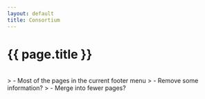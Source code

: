 ```yaml
---
layout: default
title: Consortium
---
```

# {{ page.title }}

<div class="flex">
  <div class="w-10 h-10 bg-sbdi-darkblue"></div>
  <div class="w-10 h-10 bg-sbdi-blue"></div>
  <div class="w-10 h-10 bg-sbdi-mediumblue"></div>
  <div class="w-10 h-10 bg-sbdi-lightblue"></div>
  <div class="w-10 h-10 bg-sbdi-iceblue"></div>
  <div class="w-10 h-10 bg-sbdi-bluegreen"></div>
  <div class="w-10 h-10 bg-sbdi-green"></div>
  <div class="w-10 h-10 bg-sbdi-mediumgreen"></div>
  <div class="w-10 h-10 bg-sbdi-lightgreen"></div>
  <div class="w-10 h-10 bg-sbdi-limegreen"></div>
  <div class="w-10 h-10 bg-sbdi-yellowgreen"></div>
  <div class="w-10 h-10 bg-sbdi-lightyellowgreen"></div>
</div>

<br>
> - Most of the pages in the current footer menu
> - Remove some information?
> - Merge into fewer pages?
